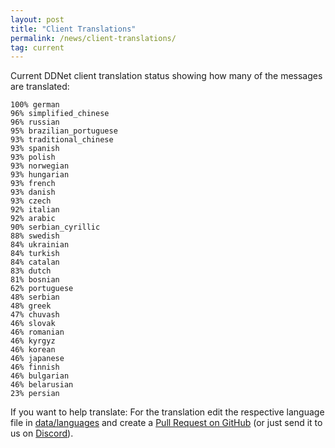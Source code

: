 ```yaml
---
layout: post
title: "Client Translations"
permalink: /news/client-translations/
tag: current
---
```


Current DDNet client translation status showing how many of the messages are translated:

```
100% german
96% simplified_chinese
96% russian
95% brazilian_portuguese
93% traditional_chinese
93% spanish
93% polish
93% norwegian
93% hungarian
93% french
93% danish
93% czech
92% italian
92% arabic
90% serbian_cyrillic
88% swedish
84% ukrainian
84% turkish
84% catalan
83% dutch
81% bosnian
62% portuguese
48% serbian
48% greek
47% chuvash
46% slovak
46% romanian
46% kyrgyz
46% korean
46% japanese
46% finnish
46% bulgarian
46% belarusian
23% persian
```

If you want to help translate: For the translation edit the respective language file in [data/languages](https://github.com/ddnet/ddnet/tree/master/data/languages) and create a [Pull Request on GitHub](https://github.com/ddnet/ddnet/) (or just send it to us on [Discord](/discord/)).
